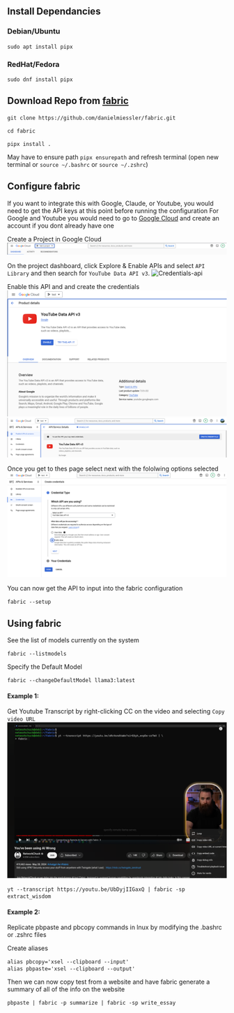 ## Install Dependancies

### Debian/Ubuntu
```
sudo apt install pipx
```
### RedHat/Fedora
```
sudo dnf install pipx
```
## Download Repo from [fabric](https://github.com/danielmiessler/fabric)

```
git clone https://github.com/danielmiessler/fabric.git
```

```
cd fabric
```
```
pipx install .
```
May have to ensure path `pipx ensurepath` and refresh terminal (open new terminal or `source ~/.bashrc` or `source ~/.zshrc`)

## Configure fabric

If you want to integrate this with Google, Claude, or Youtube, you would need to get the API keys at this point before running the configuration
For Google and Youtube you would need to go to [Google Cloud](https://console.cloud.google.com/) and create an account if you dont already have one


Create a Project in Google Cloud
![Google Cloud Project](https://github.com/ebelious/Self-Hosted/blob/main/Images/Screenshot%20from%202024-07-12%2016-31-29.png)
 
 
 On the project dashboard, click Explore & Enable APIs and select `API Library` and then search for `YouTube Data API v3`.
![Credentials-api](https://github.com/user-attachments/assets/749172c5-57ee-404a-8326-3ced35607f8b)


Enable this API and and create the credentials
![Enable API](https://github.com/ebelious/Self-Hosted/blob/main/Images/Screenshot%20from%202024-07-12%2016-43-27.png)
![Credentials API](https://github.com/ebelious/Self-Hosted/blob/main/Images/Screenshot%20from%202024-07-12%2016-45-11.png)


Once you get to thes page select next with the fololwing options selected 
![nex1](https://github.com/ebelious/Self-Hosted/blob/main/Images/Screenshot%20from%202024-07-12%2016-47-23.png)

You can now get the API to input into the fabric configuration
```
fabric --setup
```
## Using fabric

See the list of models currently on the system
```
fabric --listmodels
```

Specify the Default Model

```
fabric --changeDefaultModel llama3:latest
```

#### Example 1:

Get Youtube Transcript by right-clicking CC on the video and selecting `Copy video URL`
![right-click](https://github.com/ebelious/Self-Hosted/blob/main/Images/Screenshot%20from%202024-07-12%2016-59-11.png)

```
yt --transcript https://youtu.be/UbDyjIIGaxQ | fabric -sp extract_wisdom
```

#### Example 2:

Replicate pbpaste and pbcopy commands in lnux by modifying the .bashrc or .zshrc files


Create aliases
```
alias pbcopy='xsel --clipboard --input'
alias pbpaste='xsel --clipboard --output'
```

Then we can now copy test from a website and have fabric generate a summary of all of the info on the website
```
pbpaste | fabric -p summarize | fabric -sp write_essay
```
